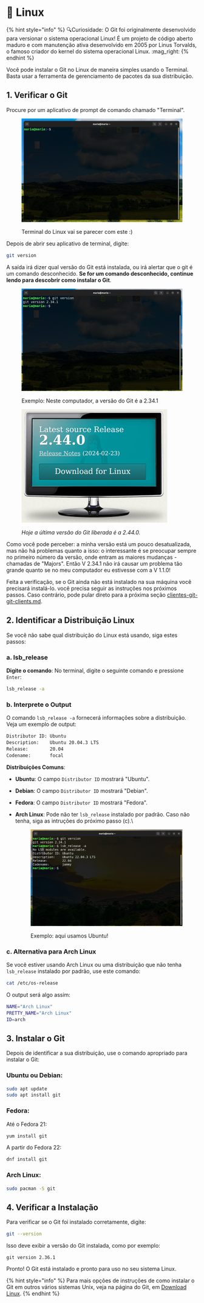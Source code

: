 # 🐧 Linux

{% hint style="info" %}
:mag:Curiosidade: O Git foi originalmente desenvolvido para versionar o sistema operacional Linux! É um projeto de código aberto maduro e com manutenção ativa desenvolvido em 2005 por Linus Torvalds, o famoso criador do kernel do sistema operacional Linux. :mag\_right:
{% endhint %}

Você pode instalar o Git no Linux de maneira simples usando o Terminal. Basta usar a ferramenta de gerenciamento de pacotes da sua distribuição.

## 1. Verificar o Git&#x20;

Procure por um aplicativo de prompt de comando chamado "Terminal".

<figure><img src="../../../.gitbook/assets/image (15) (1).png" alt=""><figcaption><p>Terminal do Linux vai se parecer com este :)</p></figcaption></figure>

Depois de abrir seu aplicativo de terminal, digite:

```bash
git version
```

A saída irá dizer qual versão do Git está instalada, ou irá alertar que o git é um comando desconhecido. **Se for um comando desconhecido, continue lendo para descobrir como instalar o Git**.

<figure><img src="../../../.gitbook/assets/image (13) (1) (1) (1).png" alt=""><figcaption><p>Exemplo: Neste computador, a versão do Git é a 2.34.1</p></figcaption></figure>

<figure><img src="../../../.gitbook/assets/image (12) (1) (1) (1).png" alt=""><figcaption><p><em>Hoje a última versão do Git liberada é a 2.44.0.</em></p></figcaption></figure>

Como você pode perceber: a minha versão está um pouco desatualizada, mas não há problemas quanto a isso: o interessante é se preocupar sempre no primeiro número da versão, onde entram as maiores mudanças - chamadas de "Majors". Então V 2.34.1 não irá causar um problema tão grande quanto se no meu computador eu estivesse com a V 1.1.0!&#x20;

Feita a verificação, se o Git ainda não está instalado na sua máquina você precisará instalá-lo. você precisa seguir as instruções nos próximos passos. Caso contrário, pode pular direto para a próxima seção [clientes-git-git-clients.md](../clientes-git-git-clients.md "mention").

## 2. Identificar a Distribuição Linux

Se você não sabe qual distribuição do Linux está usando, siga estes passos:

### **a.** lsb\_release

**Digite o comando**: No terminal, digite o seguinte comando e pressione `Enter`:

```sh
lsb_release -a
```

### **b. Interprete o Output**

O comando `lsb_release -a` fornecerá informações sobre a distribuição. Veja um exemplo de output:

```sh
Distributor ID: Ubuntu
Description:    Ubuntu 20.04.3 LTS
Release:        20.04
Codename:       focal
```

**Distribuições Comuns**:

* **Ubuntu**: O campo `Distributor ID` mostrará "Ubuntu".
* **Debian**: O campo `Distributor ID` mostrará "Debian".
* **Fedora**: O campo `Distributor ID` mostrará "Fedora".
*   **Arch Linux**: Pode não ter `lsb_release` instalado por padrão. Caso não tenha, siga as intruções do próximo passo (c).\


    <figure><img src="../../../.gitbook/assets/image (14) (1).png" alt=""><figcaption><p>Exemplo: aqui usamos Ubuntu!</p></figcaption></figure>

### **c. Alternativa para Arch Linux**&#x20;

Se você estiver usando Arch Linux ou uma distribuição que não tenha `lsb_release` instalado por padrão, use este comando:

```sh
cat /etc/os-release
```

O output será algo assim:

```sh
NAME="Arch Linux"
PRETTY_NAME="Arch Linux"
ID=arch
```

## 3. Instalar o Git

Depois de identificar a sua distribuição, use o comando apropriado para instalar o Git:

### **Ubuntu ou Debian:**

```sh
sudo apt update
sudo apt install git
```

### **Fedora:**

Até o Fedora 21:

```bash
yum install git
```

A partir do Fedora 22:

```sh
dnf install git
```

### **Arch Linux:**

```sh
sudo pacman -S git
```

## 4. Verificar a Instalação

Para verificar se o Git foi instalado corretamente, digite:

```sh
git --version
```

Isso deve exibir a versão do Git instalada, como por exemplo:

```
git version 2.36.1
```

Pronto! O Git está instalado e pronto para uso no seu sistema Linux.

{% hint style="info" %}
Para mais opções de instruções de como instalar o Git em outros vários sistemas Unix, veja na página do Git, em [Download Linux](https://git-scm.com/download/linux).
{% endhint %}

